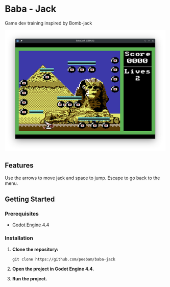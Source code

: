 # Baba - Jack

Game dev training inspired by Bomb-jack

![Cover](cover.png)

## Features

Use the arrows to move jack and space to jump. Escape to go back to the menu.

## Getting Started

### Prerequisites

- [Godot Engine 4.4](https://godotengine.org/download)

### Installation

1. **Clone the repository:**

    ```
    git clone https://github.com/peebam/baba-jack
    ```

2. **Open the project in Godot Engine 4.4.**

3. **Run the project.**
